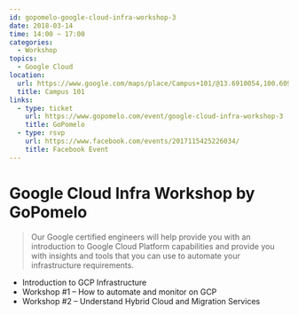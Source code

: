 ```yaml
---
id: gopomelo-google-cloud-infra-workshop-3
date: 2018-03-14
time: 14:00 ~ 17:00
categories:
  - Workshop
topics:
  - Google Cloud
location:
  url: https://www.google.com/maps/place/Campus+101/@13.6910054,100.6098815,17z/data=!4m15!1m9!4m8!1m0!1m6!1m2!1s0x30e29ff962170d97:0x6e0b6220cf75a7eb!2sCampus+101,+6%2F1+Punna+Withi+11+Alley,+Khwaeng+Bang+Chak,+Khet+Phra+Khanong,+Krung+Thep+Maha+Nakhon+10260!2m2!1d100.6120702!2d13.6910002!3m4!1s0x30e29ff962170d97:0x6e0b6220cf75a7eb!8m2!3d13.6910002!4d100.6120702?hl=en&shorturl=1
  title: Campus 101
links:
  - type: ticket
    url: https://www.gopomelo.com/event/google-cloud-infra-workshop-3
    title: GoPomelo
  - type: rsvp
    url: https://www.facebook.com/events/2017115425226034/
    title: Facebook Event
---
```


# Google Cloud Infra Workshop by GoPomelo

> Our Google certified engineers will help provide you with an introduction to Google Cloud Platform capabilities and provide you with insights and tools that you can use to automate your infrastructure requirements.

- Introduction to GCP Infrastructure
- Workshop #1 – How to automate and monitor on GCP
- Workshop #2 – Understand Hybrid Cloud and Migration Services
